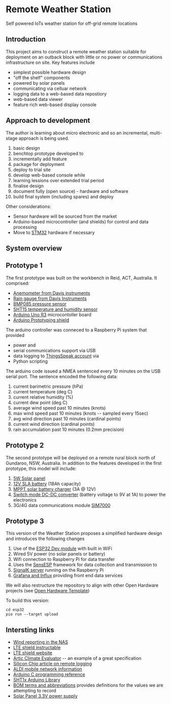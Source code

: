 # Remote Weather Station
Self powered IoTs weather station for off-grid remote locations

## Introduction

This project aims to construct a remote weather station suitable for deployment on an outback block with little or no power or communications infrastructure on site. Key features include

* simplest possible hardware design
* "off the shelf" components
* powered by solar panels
* communicating via celluar network
* logging data to a web-based data repostiory
* web-based data viewer
* feature rich web-based display console

## Approach to development

The author is learning about micro electronic and so an incremental, multi-stage approach is being used.

1. basic design
1. benchtop prototype developed to 
1. incrementally add feature
1. package for deployment
1. deploy to trial site
1. develop web-based console while
1. learning lessions over extended trial period
1. finalise design
1. document fully (open source) - hardware and software
1. build final system (including spares) and deploy

Other considerations: 

* Sensor hardware will be sourced from the market
* Arduino-based microcontroller (and shields) for control and data processing
* Move to [STM32](https://www.st.com/en/microcontrollers-microprocessors/stm32-32-bit-arm-cortex-mcus.html) hardware if necessary

## System overview

<include system level schematic here>
  
## Prototype 1

The first prototype was built on the workbench in Reid, ACT, Australia. It comprised:

* [Anemometer from Davis instruments](https://www.davisinstruments.com/product/anemometer-for-vantage-pro2-vantage-pro/)
* [Rain gauge from Davis Instruments](https://www.davisinstruments.com/product/aerocone-rain-collector-with-vantage-pro2-mounting-base/)
* [BMP085 pressure sensor](https://www.sparkfun.com/products/retired/9694)
* [SHT15 temperature and humidity sensor](https://www.sparkfun.com/products/retired/13683)
* [Arduino Uno R3](https://store.arduino.cc/usa/arduino-uno-rev3) microcontoller board
* [Arduino Prototyping shield](https://www.jaycar.com.au/protoshield-basic-for-arduino/p/XC4214)

The arduino controller was conneced to a Raspberry Pi system that provided

* power and 
* serial communications support via USB
* data logging to [ThingsSpeak account](https://thingspeak.com/channels/1007595/private_show) via
* Python scripting

The arduino code issued a NMEA sentenced every 10 minutes on the USB serial port. The sentence encoded the following data:

1. current barimetric pressure (hPa)
1. current temperature (deg C)
1. current relative humidity (%)
1. current dew point (deg C)
1. average wind speed past 10 minutes (knots) 
1. max wind speed past 10 minutes (knots -- sampled every 15sec)
1. avg wind direction past 10 minutes (cardinal points)
1. current wind direction (cardinal points)
1. rain accumulation past 10 minutes (0.2mm precision)


## Prototype 2

The second prototype will be deployed on a remote rural block north of Gundaroo, NSW, Australia. In addition to the features developed in the first prototype, this model will include:

1. [5W Solar panel](https://www.jaycar.com.au/12v-5w-solar-panel-with-clips/p/ZM9050)
1. [12V SLA battery](https://www.jaycar.com.au/12v-18ah-sla-battery/p/SB2490) (18Ah capacity)
1. [MPPT solar battery charger](https://www.jaycar.com.au/miniature-12v-3a-pwm-solar-charge-controller/p/MP3762) (3A @ 12V)
1. [Switch mode DC-DC converter](https://au.element14.com/recom-power/r-78c9-0-1-0/switching-regulator-9v-1a/dp/1903041) (battery voltage to 9V at 1A) to power the electronics 
1. 3G/4G data communications module [SIM7000](https://www.botletics.com/products/sim7000-shield) 

## Prototype 3

This version of the Weather Station proposes a simplified hardware design and introduces the following changes

1. Use of the [ESP32 Dev module](https://www.makerstore.com.au/product/elec-esp32-dev-mod/) with built in WiFi
1. Wired 5V power (no solar panels or battery)
1. Wifi connection to Raspberry Pi for data transfer
1. Uses the [SensESP](https://github.com/SignalK/SensESP) framework for data collection and transmission to
1. [SignalK server](https://github.com/SignalK/signalk-server) running on the Raspberry Pi
1. [Grafana and Influx](https://notenoughtech.com/raspberry-pi/grafana-influxdb/) providing front end data services

We will also restructure the repository to align with other Open Hardware projects (see [Open Hardware Template](https://github.com/mfhepp/open_hardware_template))

To build this version:

```
cd esp32
pio run --target upload
```

## Intersting links
* [Wind reporting in the NAS](https://ral.ucar.edu/general/Summer2012/FPAW_2012_Summer_Presentations/Seg%204%20Surface%20Observations%20Riger%20Sultan/Armbruster%20Wind%20Reporting.pdf)
* [LTE shield instructable](https://www.instructables.com/LTE-NB-IoT-Shield-for-Arduino/)
* [LTE shield website](https://github.com/botletics/SIM7000-LTE-Shield)
* [Artic Climate Evaluator](http://www2.ensc.sfu.ca/~whitmore/courses/ensc305/projects/2011/2desi.pdf) -- an example of a great specification
* [Silicon Chip article on remote logging](https://www.siliconchip.com.au/Issue/2020/February/Remote+monitoring+station+messages+or+emails+by+4G%21)
* [ALDI mobile network information](https://apn-australia.gishan.net/en/apn/aldi)
* [Arduino C programming reference](https://www.arduino.cc/reference/en/)
* [SHT1x Arduino Library](https://github.com/practicalarduino/SHT1x)
* [BOM terms and abbreviations](http://www.bom.gov.au/catalogue/observations/about-weather-observations.shtml) provides definitions for the values we are 
attempting to record
* [Solar Panel 3.3V power supply](https://randomnerdtutorials.com/power-esp32-esp8266-solar-panels-battery-level-monitoring/)



